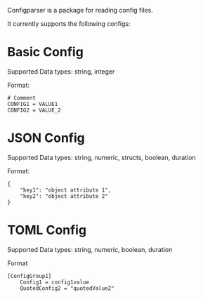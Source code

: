Configparser is a package for reading config files.

It currently supports the following configs:

# Basic Config

Supported Data types: string, integer

Format:
```
# Comment
CONFIG1 = VALUE1
CONFIG2 = VALUE_2
```

# JSON Config

Supported Data types: string, numeric, structs, boolean, duration

Format:
```
{
	"key1": "object attribute 1",
	"key2": "object attribute 2"
}
```

# TOML Config 

Supported Data types: string, numeric,  boolean, duration

Format
```
[ConfigGroup1]
	Config1 = config1value
	QuotedConfig2 = "quotedValue2"
```
